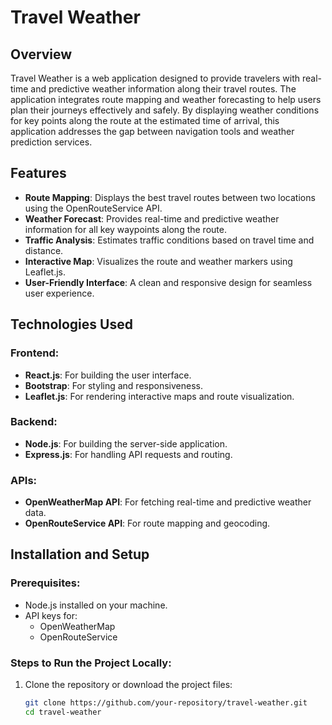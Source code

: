# Travel Weather

## Overview
Travel Weather is a web application designed to provide travelers with real-time and predictive weather information along their travel routes. The application integrates route mapping and weather forecasting to help users plan their journeys effectively and safely. By displaying weather conditions for key points along the route at the estimated time of arrival, this application addresses the gap between navigation tools and weather prediction services.

## Features
- **Route Mapping**: Displays the best travel routes between two locations using the OpenRouteService API.
- **Weather Forecast**: Provides real-time and predictive weather information for all key waypoints along the route.
- **Traffic Analysis**: Estimates traffic conditions based on travel time and distance.
- **Interactive Map**: Visualizes the route and weather markers using Leaflet.js.
- **User-Friendly Interface**: A clean and responsive design for seamless user experience.

## Technologies Used

### Frontend:
- **React.js**: For building the user interface.
- **Bootstrap**: For styling and responsiveness.
- **Leaflet.js**: For rendering interactive maps and route visualization.

### Backend:
- **Node.js**: For building the server-side application.
- **Express.js**: For handling API requests and routing.

### APIs:
- **OpenWeatherMap API**: For fetching real-time and predictive weather data.
- **OpenRouteService API**: For route mapping and geocoding.

## Installation and Setup

### Prerequisites:
- Node.js installed on your machine.
- API keys for:
  - OpenWeatherMap
  - OpenRouteService

### Steps to Run the Project Locally:

1. Clone the repository or download the project files:
   ```bash
   git clone https://github.com/your-repository/travel-weather.git
   cd travel-weather
